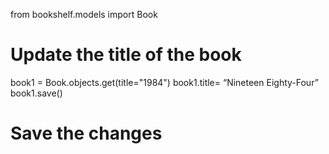from bookshelf.models import Book

# Update the title of the book
book1 = Book.objects.get(title="1984")
book1.title= “Nineteen Eighty-Four”
book1.save()
# Save the changes